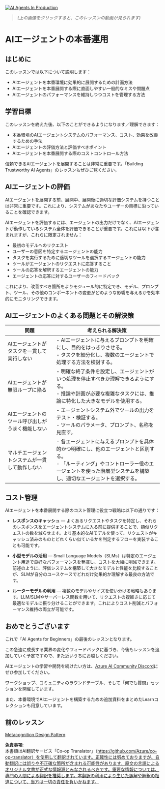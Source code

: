 <!--
CO_OP_TRANSLATOR_METADATA:
{
  "original_hash": "1ad5de6a6388d02c145a92dd04358bab",
  "translation_date": "2025-06-11T04:55:12+00:00",
  "source_file": "10-ai-agents-production/README.md",
  "language_code": "ja"
}
-->
[![AI Agents In Production](../../../10-ai-agents-production/images/lesson-10-thumbnail.png)](https://youtu.be/l4TP6IyJxmQ?si=IvCW3cbw0NJ2mUMV)

> _(上の画像をクリックすると、このレッスンの動画が見られます)_
# AIエージェントの本番運用

## はじめに

このレッスンでは以下について説明します：

- AIエージェントを本番環境に効果的に展開するための計画方法
- AIエージェントを本番展開する際に直面しやすい一般的なミスや問題点
- AIエージェントのパフォーマンスを維持しつつコストを管理する方法

## 学習目標

このレッスンを終えた後、以下のことができるようになります／理解できます：

- 本番環境のAIエージェントシステムのパフォーマンス、コスト、効果を改善するための手法
- AIエージェントの評価方法と評価すべきポイント
- AIエージェントを本番展開する際のコストコントロール方法

信頼できるAIエージェントを展開することは非常に重要です。「Building Trustworthy AI Agents」のレッスンもぜひご覧ください。

## AIエージェントの評価

AIエージェントを展開する前、展開中、展開後に適切な評価システムを持つことは非常に重要です。これにより、システムがあなたやユーザーの目標に沿っていることを確認できます。

AIエージェントを評価するには、エージェントの出力だけでなく、AIエージェントが動作しているシステム全体を評価できることが重要です。これには以下が含まれますが、これらに限定されません：

- 最初のモデルへのリクエスト
- ユーザーの意図を特定するエージェントの能力
- タスクを実行するために適切なツールを選択するエージェントの能力
- ツールがエージェントのリクエストに応答すること
- ツールの応答を解釈するエージェントの能力
- エージェントの応答に対するユーザーのフィードバック

これにより、改善すべき箇所をよりモジュール的に特定でき、モデル、プロンプト、ツール、その他のコンポーネントの変更がどのような影響を与えるかを効率的にモニタリングできます。

## AIエージェントのよくある問題とその解決策

| **問題**                                        | **考えられる解決策**                                                                                                                                                                                                         |
| ---------------------------------------------- | ---------------------------------------------------------------------------------------------------------------------------------------------------------------------------------------------------------------------------- |
| AIエージェントがタスクを一貫して実行しない       | - AIエージェントに与えるプロンプトを明確にし、目的をはっきりさせる。<br>- タスクを細分化し、複数のエージェントで処理する方法を検討する。                                                                                   |
| AIエージェントが無限ループに陥る                 | - 明確な終了条件を設定し、エージェントがいつ処理を停止すべきか理解できるようにする。<br>- 推論や計画が必要な複雑なタスクには、推論に特化した大きなモデルを使用する。                                                       |
| AIエージェントのツール呼び出しがうまく機能しない | - エージェントシステム外でツールの出力をテスト・検証する。<br>- ツールのパラメータ、プロンプト、名称を見直す。                                                                                                             |
| マルチエージェントシステムが一貫して動作しない   | - 各エージェントに与えるプロンプトを具体的かつ明確にし、他のエージェントと区別する。<br>- 「ルーティング」やコントローラー役のエージェントを使った階層型システムを構築し、適切なエージェントを選択する。              |

## コスト管理

AIエージェントを本番展開する際のコスト管理に役立つ戦略は以下の通りです：

- **レスポンスのキャッシュ** — よくあるリクエストやタスクを特定し、それらのレスポンスをエージェントシステムに入る前に提供することで、類似リクエストの数を減らせます。より基本的なAIモデルを使って、リクエストがキャッシュ済みのものとどれくらい似ているかを判定するフローを実装することも可能です。

- **小型モデルの活用** — Small Language Models（SLMs）は特定のエージェント用途で良好なパフォーマンスを発揮し、コストを大幅に削減できます。前述のように、評価システムを構築して大きなモデルと性能を比較することが、SLMが自分のユースケースでどれだけ効果的か理解する最良の方法です。

- **ルーターモデルの利用** — 複数のモデルやサイズを使い分ける戦略もあります。LLM/SLMやサーバーレス関数を用いて、リクエストの複雑さに応じて最適なモデルに振り分けることができます。これによりコスト削減とパフォーマンス維持の両立が可能です。

## おめでとうございます

これで「AI Agents for Beginners」の最後のレッスンとなります。

この急速に成長する業界の変化やフィードバックに基づき、今後もレッスンを追加していく予定ですので、また近いうちにお越しください。

AIエージェントの学習や開発を続けたい方は、<a href="https://discord.gg/kzRShWzttr" target="_blank">Azure AI Community Discord</a>にぜひ参加してください。

ワークショップ、コミュニティのラウンドテーブル、そして「何でも質問」セッションを開催しています。

また、本番環境でAIエージェントを構築するための追加資料をまとめたLearnコレクションも用意しています。

## 前のレッスン

[Metacognition Design Pattern](../09-metacognition/README.md)

**免責事項**:  
本書類はAI翻訳サービス「Co-op Translator」（https://github.com/Azure/co-op-translator）を使用して翻訳されています。正確性には努めておりますが、自動翻訳には誤りや不正確な箇所が含まれる可能性があります。原文の言語によるオリジナル文書が正式な情報源とみなされるべきです。重要な情報については、専門の人間による翻訳を推奨します。本翻訳の利用により生じた誤解や解釈の相違について、当方は一切の責任を負いかねます。